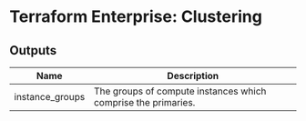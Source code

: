 # Terraform Enterprise: Clustering

## Outputs

| Name | Description |
|------|-------------|
| instance\_groups | The groups of compute instances which comprise the primaries. |

